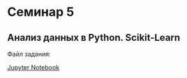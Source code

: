# Семинар 5

## Анализ данных в Python. Scikit-Learn

Файл задания:

[Jupyter Notebook](assignments/Seminar_5_Bakulin.ipynb)
